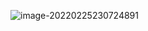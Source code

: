 ![image-20220225230724891](http://boombac-note-images.oss-cn-hangzhou.aliyuncs.com/img/image-20220225230724891.png)



